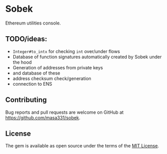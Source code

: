 # Sobek

Ethereum utilities console.

## TODO/ideas:

* `Integer#to_intx` for checking `int` over/under flows
* Database of function signatures automatically created by Sobek under the hood
* Generation of addresses from private keys
* and database of these
* address checksum check/generation
* connection to ENS

## Contributing

Bug reports and pull requests are welcome on GitHub at https://github.com/masa331/sobek.

## License

The gem is available as open source under the terms of the [MIT License](https://opensource.org/licenses/MIT).
